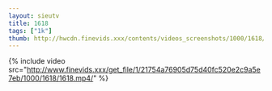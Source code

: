 ```yaml
--- 
layout: sieutv
title: 1618
tags: ["1k"]
thumb: http://hwcdn.finevids.xxx/contents/videos_screenshots/1000/1618/preview.mp4.jpg
---
```

{% include video src="http://www.finevids.xxx/get_file/1/21754a76905d75d40fc520e2c9a5e7eb/1000/1618/1618.mp4/" %} 

